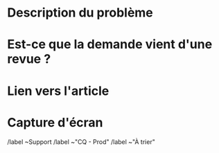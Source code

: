 # Description du problème

# Est-ce que la demande vient d'une revue ?

# Lien vers l'article



# Capture d'écran



/label ~Support 
/label ~"CQ - Prod" 
/label ~"À trier" 
